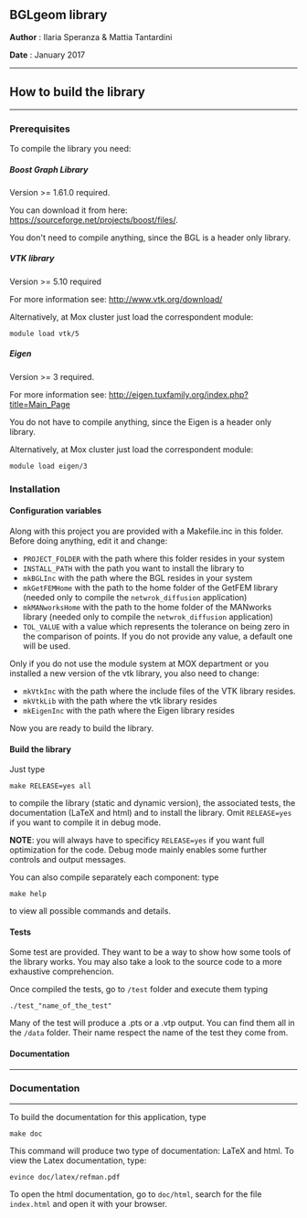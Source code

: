 ## BGLgeom library

**Author** : Ilaria Speranza & Mattia Tantardini 

**Date**   : January 2017

-------------------------------------------------
## How to build the library
------------------------------------------------
### Prerequisites

To compile the library you need:

##### Boost Graph Library

Version >= 1.61.0 required.

You can download it from here: <https://sourceforge.net/projects/boost/files/>.

You don't need to compile anything, since the BGL is a header only library. 

##### VTK library

Version >= 5.10 required

For more information see: <http://www.vtk.org/download/>

Alternatively, at Mox cluster just load the correspondent module:
```
module load vtk/5
```

##### Eigen

Version >= 3 required.

For more information see: <http://eigen.tuxfamily.org/index.php?title=Main_Page>

You do not have to compile anything, since the Eigen is a header only library.

Alternatively, at Mox cluster just load the correspondent module:
```
module load eigen/3
```

### Installation

#### Configuration variables

Along with this project you are provided with a Makefile.inc in this 
folder. Before doing anything, edit it and change:
- `PROJECT_FOLDER` with the path where this folder resides in your system
- `INSTALL_PATH`   with the path you want to install the library to
- `mkBGLInc`       with the path where the BGL resides in your system
- `mkGetFEMHome`   with the path to the home folder of the GetFEM library (needed 
				   only to compile the `netwrok_diffusion` application)
- `mkMANworksHome` with the path to the home folder of the MANworks library (needed 
				   only to compile the `netwrok_diffusion` application)
- `TOL_VALUE`      with a value which represents the tolerance on being 
				   zero in the comparison of points. If you do not provide
				   any value, a default one will be used.

Only if you do not use the module system at MOX department or you installed 
a new version of the vtk library, you also need to change:
- `mkVtkInc`   with the path where the include files of the VTK library resides.
- `mkVtkLib`   with the path where the vtk library resides
- `mkEigenInc` with the path where the Eigen library resides

Now you are ready to build the library.

#### Build the library

Just type
```
make RELEASE=yes all
```
to compile the library (static and dynamic version), the associated tests, 
the documentation (LaTeX and html) and to install the library. Omit 
`RELEASE=yes` if you want to compile it in debug mode.

**NOTE**: you will always have to specificy `RELEASE=yes` if you want 
full optimization for the code. Debug mode mainly enables some further
controls and output messages.

You can also compile separately each component: type
```
make help
```
to view all possible commands and details.

#### Tests

Some test are provided. They want to be a way to show how some tools of 
the library works. You may also take a look to the source code to a more
exhaustive comprehencion.

Once compiled the tests, go to `/test` folder and execute them typing
```
./test_"name_of_the_test"
```

Many of the test will produce a .pts or a .vtp output. You can find 
them all in the `/data` folder. Their name respect the name of the 
test they come from.


#### Documentation

------------------------------------------
### Documentation
-----------------------------------------

To build the documentation for this application, type
```
make doc
```

This command will produce two type of documentation: LaTeX and html. 
To view the Latex documentation, type:
```
evince doc/latex/refman.pdf
```

To open the html documentation, go to `doc/html`, search for the file 
`index.html` and open it with your browser.
